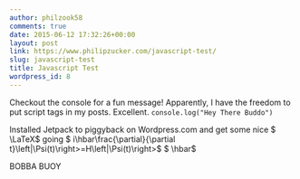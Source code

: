 ```yaml
---
author: philzook58
comments: true
date: 2015-06-12 17:32:26+00:00
layout: post
link: https://www.philipzucker.com/javascript-test/
slug: javascript-test
title: Javascript Test
wordpress_id: 8
---
```


Checkout the console for a fun message!
Apparently, I have the freedom to put script tags in my posts. Excellent.
`console.log("Hey There Buddo")`

Installed Jetpack to piggyback on Wordpress.com and get some nice $ \LaTeX$ going
$ i\hbar\frac{\partial}{\partial t}\left|\Psi(t)\right>=H\left|\Psi(t)\right>$
$ \hbar$

BOBBA BUOY
